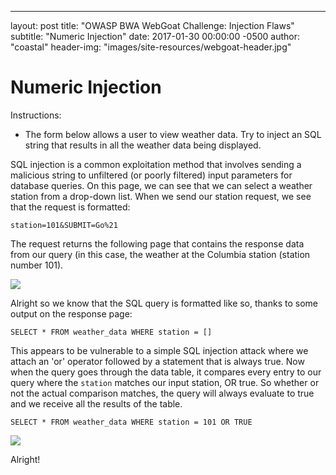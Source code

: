---
layout: post
title:  "OWASP BWA WebGoat Challenge: Injection Flaws"
subtitle: "Numeric Injection"
date:   2017-01-30 00:00:00 -0500
author: "coastal"
header-img: "images/site-resources/webgoat-header.jpg"
# Numeric Injection
Instructions:

- The form below allows a user to view weather data. Try to inject an SQL string that results in all the weather data being displayed. 

SQL injection is a common exploitation method that involves sending a malicious string to unfiltered (or poorly filtered) input parameters for database queries. On this page, we can see that we can select a weather station from a drop-down list. When we send our station request, we see that the request is formatted:

```
station=101&SUBMIT=Go%21
```

The request returns the following page that contains the response data from our query (in this case, the weather at the Columbia station (station number 101).

<img src="{{ site.baseurl }}/images/2017-01-30-webgoat_part_10/num-home.jpg">

Alright so we know that the SQL query is formatted like so, thanks to some output on the response page:

```
SELECT * FROM weather_data WHERE station = []
```

This appears to be vulnerable to a simple SQL injection attack where we attach an 'or' operator followed by a statement that is always true. Now when the query goes through the data table, it compares every entry to our query where the ```station``` matches our input station, OR true. So whether or not the actual comparison matches, the query will always evaluate to true and we receive all the results of the table.

```
SELECT * FROM weather_data WHERE station = 101 OR TRUE
```

<img src="{{ site.baseurl }}/images/2017-01-30-webgoat_part_10/num-inject-success.jpg">

Alright! 